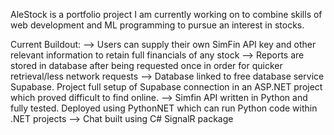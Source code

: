 AleStock is a portfolio project I am currently working on to combine skills of web development and ML programming to pursue an interest in stocks.

Current Buildout:
--> Users can supply their own SimFin API key and other relevant information to retain full financials of any stock
--> Reports are stored in database after being requested once in order for quicker retrieval/less network requests
--> Database linked to free database service Supabase. Project full setup of Supabase connection in an ASP.NET project which proved difficult to find online.
--> Simfin API written in Python and fully tested. Deployed using PythonNET which can run Python code within .NET projects
--> Chat built using C# SignalR package
